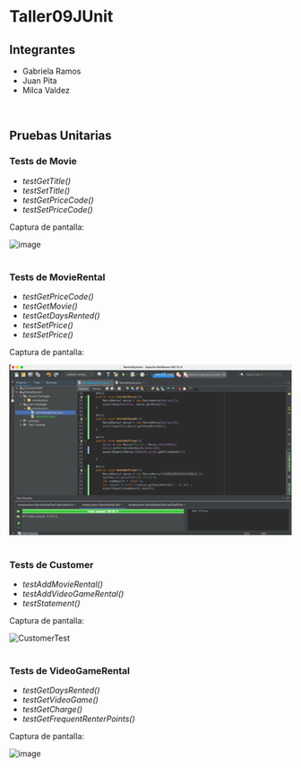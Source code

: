 # Taller09JUnit

## Integrantes 
- Gabriela Ramos
- Juan Pita 
- Milca Valdez
<br />

## Pruebas Unitarias
### __Tests de Movie__
* _testGetTitle()_
* _testSetTitle()_
* _testGetPriceCode()_
* _testSetPriceCode()_

Captura de pantalla:
<br />

![image](https://user-images.githubusercontent.com/34144827/131069789-5def94de-3e39-40b9-9fe5-b9883f9d154e.png)
<br />
<br />

### __Tests de MovieRental__
* _testGetPriceCode()_
* _testGetMovie()_
* _testGetDaysRented()_
* _testSetPrice()_
* _testSetPrice()_

Captura de pantalla:
<br />

![](/Capturas/capMRental.png)
<br />
<br />

### __Tests de Customer__
* _testAddMovieRental()_
* _testAddVideoGameRental()_
* _testStatement()_

Captura de pantalla:
<br />

![CustomerTest](https://user-images.githubusercontent.com/57634672/131067144-b494654f-ee0f-4866-b58c-f24bfedee16e.png)
<br />
<br />

### __Tests de VideoGameRental__
* _testGetDaysRented()_
* _testGetVideoGame()_
* _testGetCharge()_
* _testGetFrequentRenterPoints()_

Captura de pantalla:
<br />

![image](https://user-images.githubusercontent.com/34144827/131070202-e528257d-4a88-4dbe-a3b9-3caf7b21d123.png)
<br />
<br />
